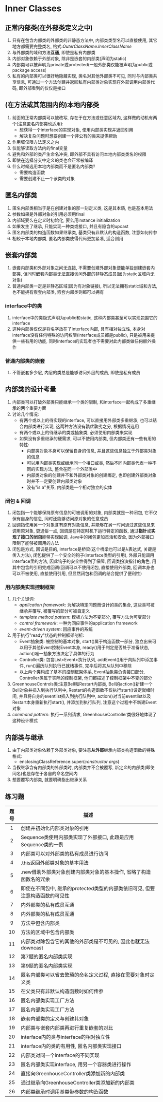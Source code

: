 # Inner Classes

## 正常内部类(在外部类定义之中)

1. 只有在包含内部类的外部类的非静态方法中, 内部类类型名可以直接使用, 其它地方都需要完整类名, 格式:*OuterClassName.InnerClassName*
2. 与外部类的域和方法**互通**, 即使是私有内部类
3. 内部对象依赖于外部对象, 除非是嵌套的内部类(声明为static)
4. 内部类可以被声明为private或protected(一般外部类仅能被声明为public或package access)
5. 私有的内部类可以很好地隐藏实现, 类名对其他外部类不可见, 同时与内部类共享信息, 可通过一个方法创建并返回私有内部类对象实现在外部调用内部类代码, 即外部看到的仅仅是接口

## (在方法或其范围内的)本地内部类

 1. 前面的正常内部类可以被改写, 存在于在方法或任意区域内, 这样做的动机有两个(注意匿名内部类也适用):
    * 想获得一个interface的实现对象, 使用内部类实现并返回引用
    * 解决复杂问题时想要创建一个非公有的类来提供帮助
 2. 作用域仅限方法定义之内
 3. 仅能够读取方法内的final变量
 4. 避免和外部的类产生命名冲突, 即外部不具有访问本地内部类类名的权限
 5. 即使在选择分支中定义的类也会正常被编译
 6. 什么时候选用本地内部类而不是匿名内部类?
    * 需要构造函数
    * 需要创建不止一个该类的对象

## 匿名内部类

 1. 匿名内部类相当于是在创建对象的那一刻定义类, 这是其本质, 也是基本用法
 2. 参数如果是外部对象的引用必须用final
 3. 内部域要么在定义时初始化, 要么用instance initialization
 4. 如果发生了继承, 只能实现一种类或接口, 并且有隐含的upcast
 5. 匿名内部类的构造函数如果继承类, 基类只有非默认的构造函数, 注意如何传参
 6. 相较于本地内部类, 匿名内部类使得代码更加紧凑, 适合则用

## 嵌套内部类

1. 嵌套内部类和外部对象之间无连接, 不需要创建外部对象便能单独创建嵌套内部类, 但同时嵌套内部类无法直接访问外部的非静态成员(因为static区域内无对象)
2. 普通内部类一定是非静态区域(因为有对象链接), 所以无法拥有static域和方法, 也不能拥有嵌套内部类, 嵌套内部类则都可以拥有

### interface中的类

1. interface中的类隐式声明为public和static, 这种内部类甚至可以实现包围它的interface
2. 这种内部类仅仅是将名字放在了interface内部, 具有相对独立性, 本身对interface没有任何特殊的访问权限(interface成员都是public), 只是被用来提供一些有用的功能, 同时interface的实现者也不需要对此内部类做任何额外操作

### 普通内部类的嵌套

1. 不管嵌套多少层, 内层的类总是能够访问外层的成员, 即使是私有成员

## 内部类的设计考量

1. 内部类可以打破外部类只能继承一个类的限制, 和interface一起构成了多重继承的两个重要方面
2. 讨论几个情况:
   * 有两个或以上的待实现的interface, 可以直接用外部类多重继承, 也可以结合内部类进行实现, 这两种方法没有孰优孰劣之分, 根据情况选用
   * 有两个或以上的待继承的类或抽象类, 必须使用内部类来实现
   * 如果没有多重继承的硬需求, 可以不使用内部类, 但内部类还有一些有用的特性:
      * 内部类对象本身可以保留自身的信息, 并且这些信息独立于外部类对象的信息
      * 可以用内部类实现或继承同一个接口或类, 然后不同内部类代表一种不同的实现方法, 整合在同一个外部类中
      * 内部类对象的创建并不和外部类对象的创建绑定, 也即创建外部类对象时并不一定要创建内部类对象
      * 没有"is a"关系, 内部类是一个相对独立的实体

### 闭包 & 回调

1. 闭包指一个能够保持原有信息的可被调用的对象, 内部类就是一种闭包, 它不仅保有自身的信息, 同时还能够访问原对象的任意成员
2. 回调指使用另一个对象含有原有对象信息, 并能够在另一时间通过这些信息来调用原对象, 更通俗一点, 回调是在特定时机下运行特定的函数, 通过**指针**或**实现了接口的闭包**能够实现回调, Java中的闭包更加灵活和安全, 因为外部接口限制了能够被调用的方法
3. 闭包是方式, 回调是目的, interface是桥梁(这个桥梁也可以是λ表达式, 关键是传入方法), 闭包提供了一个安全的钩子(interface类型的引用), 外部只能调用interface里的方法, 因此钩子的安全性得到了保障, 回调类扮演指针的角色, 用其中包含的引用完成回调(回调可以不使用闭包, 直接使用外部类, 回调本身也可以不被使用, 直接使用引用, 但显然闭包和回调的结合提供了便利性)

### 用内部类实现控制框架

1. 几个关键词:
   * *application framework*: 为解决特定问题而设计的类的集合, 这些类可被继承并覆写, 被覆写的部分可被自定义
   * *template method pattern*: 模板方法为不变部分, 覆写方法为可变部分
   * *control framework*: 一种为回应事件的application framework
   * *event-driven system*: 回应事件的系统
2. 用于执行"ready"状态的控制框架剖析:
   * Event抽象类: 被控制的基本对象, start()属于构造函数一部分, 独立出来可以用于其他Event控制Event本身, ready()用于判定是否处于准备状态, action()唯一抽象方法决定了具体的行为
   * Controller类: 包含List\<Event>执行队列, addEvent()用于向队列中添加事件, run()遍历队列执行已就绪事件, 完毕后将其从队列中移除
   * 以上两个类构成了基本的控制框架体系, Event抽象类负责接口部分, Controller类属于实际的控制框架, 他们都描述了控制框架中不变的部分
3. GreenhouseControls类:注意Bell和Restart内部类, Bell的action()新建一个Bell对象并插入到执行队列中, Restart的构造函数不仅执行start()设定就绪时间, 并且将自身的eventlist插入到执行队列中, action()对当前eventlist以及Restart本身重新执行start(), 并添加到执行队列, 注意这个过程中不新建Event对象
4. *command pattern*: 执行一系列请求, GreenhouseController类很好地体现了这种设计模式

## 内部类与继承

1. 由于内部类对象依赖于外部类对象, 要注意**从外部**继承内部类构造函数的特殊格式:
   * enclosingClassReference.super(*constructor args*)
2. 当**仅**继承含有内部类的外部类时, 内部类并不会被覆写, 新定义的内部类(即使同名)也是存在于各自的命名空间内
3. 想要覆写内部类, 就要明确指出继承关系

## 练习题

| 题号  | 描述                                         |
| :---: | -------------------------------------------- |
|1|创建并初始化内部类对象的引用|
|2|Sequence类使用内部类实现了外部接口, 此题是应用Sequence类的一例|
|3|内部类可以对外部类的私有成员进行访问|
|4|.this返回外部类对象的基本用法|
|5|.new借助外部类对象创建内部类对象的基本操作, 省略了构造函数名的冗余|
|6|即使在不同包中, 继承的protected类型的内部类依旧可见, 但要注意构造函数的可见性|
|7| 内外部类的私有成员互通|
|8|内外部类的私有成员互通|
|9|方法中包含内部类|
|10|方法的区域中包含内部类|
|11|内部类对除包含它的其他的外部类是不可见的, 因此也就无法downcast|
|12|第7题的匿名内部类实现|
|13|第9题的匿名内部类实现|
|14|匿名内部类可以省去繁琐的命名定义过程, 直接在需要对象时定义类|
|15|在父类只有非默认构造函数时如何传参|
|16|匿名内部类实现工厂方法|
|17|匿名内部类实现工厂方法|
|18|嵌套内部类的定义与创建其对象|
|19|内部类与嵌套内部类再进行重复嵌套的对比|
|20|interface内的类与interface的相对独立性|
|21|interface内的类的有用性, 匿名内部类实现接口|
|22|内部类对同一个interface的不同实现|
|23|匿名内部类实现interface, 用另一个容器类进行操作|
|24|直接向GreenhouseController类添加新的内部类|
|25|通过继承向GreenhouseController类添加新的内部类|
|26|内部类继承时调用基类带参数的构造函数|
